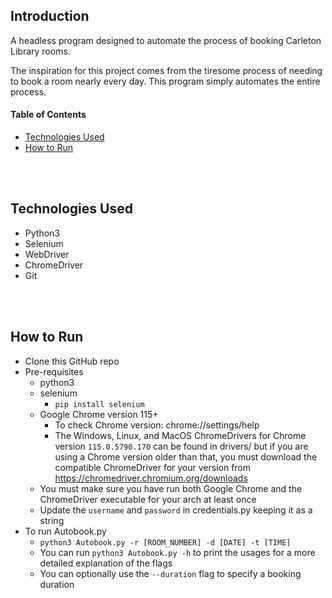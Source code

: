 ## Introduction

A headless program designed to automate the process of booking Carleton Library rooms.

The inspiration for this project comes from the tiresome process of needing to book a room nearly every day. This program simply automates the entire process.


#### Table of Contents
- [Technologies Used ](#technologies)
- [How to Run ](#run)


<br></br>
## Technologies Used <a name="technologies"></a>
- Python3
- Selenium
- WebDriver
- ChromeDriver
- Git


<br></br>
## How to Run <a name="run"></a>
- Clone this GitHub repo
- Pre-requisites
  - python3
  - selenium
    - `pip install selenium`
  - Google Chrome version 115+
    - To check Chrome version: chrome://settings/help
    - The Windows, Linux, and MacOS ChromeDrivers for Chrome version `115.0.5790.170` can be found in drivers/ but if you are using a Chrome version older than that, you must download the compatible ChromeDriver for your version from https://chromedriver.chromium.org/downloads
  - You must make sure you have run both Google Chrome and the ChromeDriver executable for your arch at least once
  - Update the `username` and `password` in credentials.py keeping it as a string
- To run Autobook.py
  - `python3 Autobook.py -r [ROOM_NUMBER] -d [DATE] -t [TIME]`
  - You can run `python3 Autobook.py -h` to print the usages for a more detailed explanation of the flags
  - You can optionally use the `--duration` flag to specify a booking duration